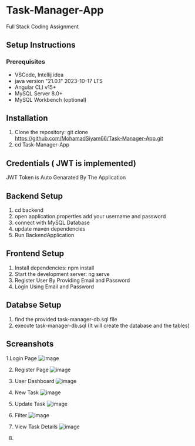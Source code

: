 # Task-Manager-App
Full Stack Coding Assignment
## Setup Instructions

### Prerequisites
- VSCode, Intellij idea
- java version "21.0.1" 2023-10-17 LTS
- Angular CLI v15+
- MySQL Server 8.0+
- MySQL Workbench (optional)

## Installation
1. Clone the repository:
   git clone https://github.com/MohamadSiyam66/Task-Manager-App.git
2. cd Task-Manager-App

## Credentials ( JWT is implemented)
   JWT Token is Auto Genarated By The Application
   
## Backend Setup
1. cd backend
2. open application.properties
   add your username and password
3. connect with MySQL Database
4. update maven dependencies
5. Run BackendApplication

## Frontend Setup
1. Install dependencies: npm install
2. Start the development server: ng serve
3. Register User By Providing Email and Password
4. Login Using Email and Password

## Databse Setup
1. find the provided task-manager-db.sql file
2. execute task-manager-db.sql (It will create the database and the tables)

## Screanshots
1.Login Page
![image](https://github.com/user-attachments/assets/02f80425-b460-492e-b91d-aded6f1fae0d)

2. Register Page
![image](https://github.com/user-attachments/assets/15a4f648-4c51-4eac-9ded-b2d778e17dfe)

3. User Dashboard
![image](https://github.com/user-attachments/assets/1645ae09-8cff-4466-b07f-5a82340fb52f)

4. New Task
![image](https://github.com/user-attachments/assets/bdb4dcc3-4e2f-4f34-a5c6-8de43f379081)

5. Update Task
![image](https://github.com/user-attachments/assets/bf2b3c59-c90b-452f-a37a-56fed30b206a)

6. Filter
![image](https://github.com/user-attachments/assets/b8f24991-fac0-4765-a211-a5a94e117a25)


7. View Task Details
![image](https://github.com/user-attachments/assets/4f55d8e4-7bf0-44ff-a595-9febb33e3b11)

8.





